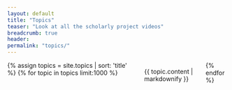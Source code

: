 ```yaml
---
layout: default
title: "Topics"
teaser: "Look at all the scholarly project videos"
breadcrumb: true
header:
permalink: "topics/"
---
```

<div class="row">
	<div class="small-12 columns t30">
			{% assign topics = site.topics | sort: 'title' %}
			{% for topic in topics limit:1000 %}
				<div id="topic_{{ topic.identifier }}" class="content">
					<p>{{ topic.content | markdownify }}</p>
				</div>
			{% endfor %}
	</div><!-- /.small-12.columns -->
</div><!-- /.row -->
